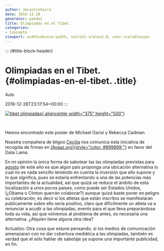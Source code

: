 ```yaml
---
author: Jmcastinheira
date: 2016-12-28
generator: pandoc
title: Olimpiadas en el Tibet.
categories:
- Concepto
viewport: width=device-width, initial-scale=1.0, user-scalable=yes
---
```


::: {#title-block-header}
# Olimpiadas en el Tibet. {#olimpiadas-en-el-tibet. .title}

Aulo

2016-12-28T23:17:54+00:00
:::

[![tibet
olimpiadas](http://farm4.static.flickr.com/3239/2348754671_d2f16f4bd3_o.jpg){.aligncenter
width="375"
height="500"}](http://www.flickr.com/photos/lrealnlspejo/2348754671/ "tibet olimpiadas por Aulo, en Flickr")

 

Hemos encontrado este poster de Michael Oarisi y Rebecca Cadman.

Nuestra compañera de bligoo
[Cecilia](http://www.bligoo.com/user/show/32813) nos comunica esta
iniciativa de recogida de firmas en
[[Avaaz.org]{style="color: #999999;"}](http://www.avaaz.org/es/tibet_end_the_violence/97.php/?cl_tf_sign=1)
en favor del Dalai Lama.

En mi opinión la única forma de sabotear las las olimpiadas previstas
para [agosto](http://www.olimpiadasbeijing2008.com/calendario.htm) de
este año es que algún pais proponga una ubicación alternativa lo cual no
es nada sencillo teniendo en cuenta la inversión que ello supone y lo
que significa, pues se estaría enfrentando a una de las potencias más
importantes de la actualidad, así que quizá se reduce el ámbito de esta
localización a unos pocos paises, como puede ser Estados Unidos, (¿Obama
o Clinton querrán colaborar?) aunque quizá baste poner en peligro su
celebración, es decir si los atletas que están inscritos se manifestaran
publicamente sobre ello sería positivo, claro que dificilmente un atleta
va a renunciar a acudir a las olimpiadas, evento para el que lleva
preparándose toda su vida, así que volvemos al problema de antes, es
necesaria una alternativa. ¿Alquien tiene alguna otra idea?

Actualizo: Otra cosa que estuve pensando; si los medios de comunicación
amenazaran con no dar cobertura mediática a las olimpiadas, también es
verdad que el sólo hablar de sabotaje ya supone una importante
publicidad, en fin.
